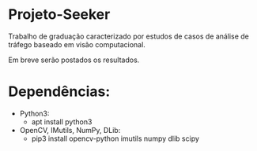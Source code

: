 # Projeto-Seeker
Trabalho de graduação caracterizado por estudos de casos de análise de tráfego baseado em visão computacional.

<FINALIZADO>
    Em breve serão postados os resultados.

# Dependências:
- Python3:
  - apt install python3
- OpenCV, IMutils, NumPy, DLib:
  - pip3 install opencv-python imutils numpy dlib scipy
